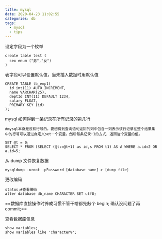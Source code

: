 ```yaml
---
title: mysql
date: 2020-04-23 11:02:55
categories: db
tags:
  - mysql
  - tips
---
```


设定字段为一个枚举

```mysql
create table test (
  sex enum ("男","女")
)
```

表字段可以设置默认值，当未插入数据时用默认值

```mysql
CREATE TABLE tb_emp1(
  id int(11) AUTO_INCREMENT,
  name VARCHAR(25),
  deptId INT(11) DEFAULT 1234,
  salary FLOAT,
  PRIMARY KEY (id)
);
```

mysql 如何得到一条记录在所有记录的第几行

```mysql
#mysql本身是没有行号的。要想得到查询语句返回的列中包含一列表示该行记录在整个结果集中的行号可以通过自定义set一个变量，然后每条记录+1的方式，返回这个变量的值。

SET @t = 0;
SELECT * FROM (SELECT (@t:=@t+1) as id,s FROM t1) AS A WHERE a.id=2 OR a.id=5;

```

从 dump 文件恢复数据

```mysql
mysqldump -uroot -pPassword [database name] > [dump file]
```

更改编码

```mysql
status;#查看编码
alter database db_name CHARACTER SET utf8;
```

==数据库直接操作时养成习惯不管干啥都先敲个 begin; 确认没问题了再 commit;==

查看数据库信息

```mysql
show variables;
show variables like 'character%';
```
